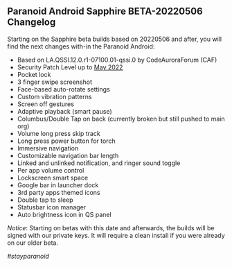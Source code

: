 ## Paranoid Android Sapphire BETA-20220506 Changelog

Starting on the Sapphire beta builds based on 20220506 and after, you will find the next changes with-in the Paranoid Android:

*  Based on LA.QSSI.12.0.r1-07100.01-qssi.0 by CodeAuroraForum (CAF)
*  Security Patch Level up to [May 2022](https://source.android.com/security/bulletin/2021-05-01)
*  Pocket lock
*  3 finger swipe screenshot
*  Face-based auto-rotate settings
*  Custom vibration patterns
*  Screen off gestures
*  Adaptive playback (smart pause)
*  Columbus/Double Tap on back (currently broken but still pushed to main org)
*  Volume long press skip track
*  Long press power button for torch
*  Immersive navigation
*  Customizable navigation bar length
*  Linked and unlinked notification, and ringer sound toggle
*  Per app volume control
*  Lockscreen smart space
*  Google bar in launcher dock
*  3rd party apps themed icons
*  Double tap to sleep
*  Statusbar icon manager
*  Auto brightness icon in QS panel

*Notice*: Starting on betas with this date and afterwards, the builds will be signed with our private keys. It will require a clean install if you were already on our older beta.

*#stayparanoid*
